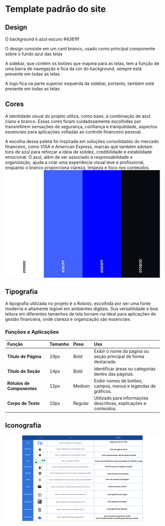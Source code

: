 # Template padrão do site

## Design

O background é azul escuro #4361ff

O design consiste em um card branco, usado como principal componente sobre o fundo azul das telas

A sidebar, que contém os botões que mapeia para as telas, tem a função de uma barra de navegação e fica da cor do background, sempre está presente em todas as telas.

A logo fica na parte superior esquerda da sidebar, portanto, também está presente em todas as telas



## Cores

A identidade visual do projeto utiliza, como base, a combinação de azul ciano e branco. Essas cores foram cuidadosamente escolhidas por transmitirem sensações de segurança, confiança e tranquilidade, aspectos essenciais para aplicações voltadas ao controle financeiro pessoal.

A escolha dessa paleta foi inspirada em soluções consolidadas do mercado financeiro, como VISA e American Express, marcas que também adotam tons de azul para reforçar a ideia de solidez, credibilidade e estabilidade emocional. O azul, além de ser associado à responsabilidade e organização, ajuda a criar uma experiência visual leve e profissional, enquanto o branco proporciona clareza, limpeza e foco nos conteúdos.
</br>
![Cores utilizadas](img/fintime_cp_sm.jpg)

## Tipografia

A tipografia utilizada no projeto é a Roboto, escolhida por ser uma fonte moderna e altamente legível em ambientes digitais. Sua versatilidade e boa leitura em diferentes tamanhos de tela tornam-na ideal para aplicações de gestão financeira, onde clareza e organização são essenciais.

### Funções e Aplicações

| Função                    | Tamanho | Peso    | Uso                                                             |
|:--------------------------|:--------|:---------|:----------------------------------------------------------------|
| **Título de Página**        | 19px    | Bold     | Exibir o nome da página ou seção principal de forma destacada.   |
| **Título de Seção**         | 14px    | Bold     | Identificar áreas ou categorias dentro das páginas.              |
| **Rótulos de Componentes**  | 12px    | Medium   | Exibir nomes de botões, campos, menus e legendas de gráficos.    |
| **Corpo de Texto**          | 10px    | Regular  | Utilizado para informações descritivas, explicações e conteúdos. |


## Iconografia

![Iconografia](img/Ícones.png)
